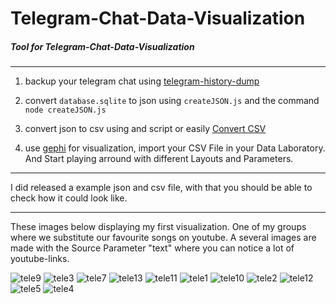 # Telegram-Chat-Data-Visualization
##### Tool for Telegram-Chat-Data-Visualization 


_____________________________________________________



 1. backup your telegram chat using [telegram-history-dump](https://github.com/tvdstaaij/telegram-history-dump)
 

 2. convert `database.sqlite` to json
 using `createJSON.js` and the command `node createJSON.js`

 3. convert json to csv using and script or easily [Convert CSV](http://www.convertcsv.com/json-to-csv.htm)

 4. use [gephi](https://github.com/gephi/gephi) for visualization, import your CSV File in your Data Laboratory. And Start playing arround with different Layouts and Parameters.
_____________________________________________________
 
 I did released a example json and csv file, with that you should be able to check how it could look like.
 
 
 
 
 
 
 
 
 
 
 
 
 
 
 _____________________________________________________
 
 These images below displaying my first visualization. One of my groups where we substitute our favourite songs on youtube. A several images are made with the Source Parameter "text" where you can notice a lot of youtube-links. 

 


![tele9](https://user-images.githubusercontent.com/32109884/34796548-244f9fe8-f656-11e7-8342-d3d647ce1866.png)
![tele3](https://user-images.githubusercontent.com/32109884/34796597-49475304-f656-11e7-94c0-b5ff82bd8365.png)
![tele7](https://user-images.githubusercontent.com/32109884/34796640-646201de-f656-11e7-91ca-381823388204.png)
![tele13](https://user-images.githubusercontent.com/32109884/34799786-76e22a4a-f661-11e7-8acd-762197d6f9b2.png)
![tele11](https://user-images.githubusercontent.com/32109884/34799016-6b2e2d82-f65e-11e7-9f15-8ea5484a22bf.png)
![tele1](https://user-images.githubusercontent.com/32109884/34796564-2ebfe1fe-f656-11e7-931c-792cf7a72d19.png)
![tele10](https://user-images.githubusercontent.com/32109884/34796557-293f8df6-f656-11e7-8038-1f995883d8ee.png)
![tele2](https://user-images.githubusercontent.com/32109884/34796578-3ad69cf8-f656-11e7-90ed-e41a07a905c8.png)
![tele12](https://user-images.githubusercontent.com/32109884/34799021-6d97d0f0-f65e-11e7-87eb-22768e797f56.png)
![tele5](https://user-images.githubusercontent.com/32109884/34796612-565b4e92-f656-11e7-93bc-9fa9664b9598.png)
![tele4](https://user-images.githubusercontent.com/32109884/34796605-529952d6-f656-11e7-81ab-913406687cf0.png)

